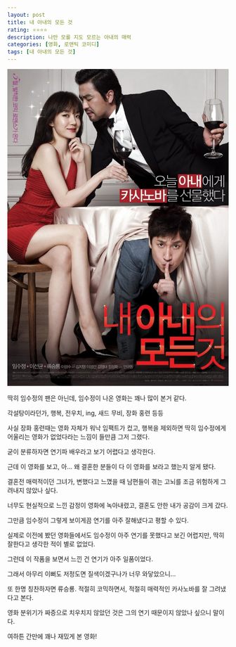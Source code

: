 ```yaml
---
layout: post
title: 내 아내의 모든 것
rating: ⭐️⭐️⭐️⭐️
description: 나만 모를 지도 모르는 아내의 매력
categories: [영화, 로맨틱 코미디]
tags: [내 아내의 모든 것]
---
```


![내 아내의 모든 것](../../images/2013/a_boyfriend_for_my_wife.jpg)


딱히 임수정의 팬은 아닌데, 임수정이 나온 영화는 꽤나 많이 본거 같다.

각설탕이라던가, 행복, 전우치, ing, 새드 무비, 장화 홍련 등등



사실 장화 홍련때는 영화 자체가 워낙 임팩트가 컸고, 행복을 제외하면 딱히 임수정에게 어울리는 영화가 없었다라는 느낌이 들만큼 그저 그랬다.

굳이 분류하자면 연기파 배우라고 보기 어렵다고 생각한다.



근데 이 영화를 보고, 아... 왜 결혼한 분들이 다 이 영화를 보라고 했는지 알게 됐다.


결혼전 매력적이던 그녀가, 변했다고 느꼈을 때 남편들이 겪는 고뇌를 조금 위험하게 그려내지 않았나 싶다.

너무도 현실적으로 느낀 감정이 영화에 녹아내렸고, 결혼도 안한 내가 공감이 크게 갔다.



그만큼 임수정이 그렇게 보이게끔 연기를 아주 잘해냈다고 평할 수 있다.

실제로 이전에 봤던 영화들에서도 임수정이 아주 연기를 못했다고 보긴 어렵지만, 딱히 잘한다고 생각한 적이 별로 없었다.



그런데 이 작품을 보면서 느낀 건 연기가 아주 일품이었다.

그래서 아무리 이뻐도 저정도면 질색이겠구나가 너무 와닿았으니...



또 한명 칭찬하자면 류승룡. 적절히 코믹하면서, 적절히 매력적인 카사노바를 잘 그려냈다고 본다.

영화 분위기가 짜증으로 치우치지 않았던 것은 그의 연기 때문이지 않았나 싶으니 말이다.


여하튼 간만에 꽤나 재밌게 본 영화!